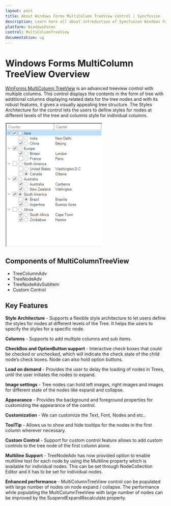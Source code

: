 ```yaml
---
layout: post
title: About Windows Forms MultiColumn TreeView control | Syncfusion
description: Learn here all about introduction of Syncfusion Windows Forms MultiColumn TreeView control, its elements and more details.
platform: WindowsForms
control: MultiColumnTreeView
documentation: ug
---
```


# Windows Forms MultiColumn TreeView Overview

[WinForms MultiColumn TreeView](https://www.syncfusion.com/winforms-ui-controls/multicolumn-treeview) is an advanced treeview control with multiple columns. This control displays the contents in the form of tree with additional columns displaying related data for the tree nodes and with its robust features, it gives a visually appealing tree structure. The Styles Architecture for the control lets the users to define styles for nodes at different levels of the tree and columns style for individual columns.


![Overview of MultiColumnTreeView](Overview_Images/overview.png)

## Components of MultiColumnTreeView

*	TreeColumnAdv
*	TreeNodeAdv
*	TreeNodeAdvSubItem
*	Custom Control

## Key Features

**Style Architecture** - Supports a flexible style architecture to let users define the styles for nodes at different levels of the Tree. It helps the users to specify the styles for a specific node.

**Columns** - Supports to add multiple columns and sub items.

**CheckBox and OptionButton support** - Interactive check boxes that could be checked or unchecked, which will indicate the check state of the child node’s check boxes. Node can also hold option buttons.

**Load on demand** - Provides the user to delay the loading of nodes in Trees, until the user initiates the nodes to expand.

**Image settings** - Tree nodes can hold left images, right images and images for different state of the nodes like expand and collapse.

**Appearance** - Provides the background and foreground properties for customizing the appearance of the control.

**Customization** - We can customize the Text, Font, Nodes and etc..

**ToolTip** - Allows us to show and hide tooltips for the nodes in the first column wherever necessary.

**Custom Control** - Support for custom control feature allows to add custom controls to the tree node of the first column alone.

**Multiline Support** - TreeNodeAdv has now provided option to enable multiline text for each node by using the Multiline property which is available for individual nodes. This can be set through NodeCollection Editor and it has to be set for individual nodes.

**Enhanced performance** - MultiColumnTreeView control can be populated with large number of nodes on node expand / collapse. The performance while populating the MultiColumnTreeView with large number of nodes can be improved by the SuspendExpandRecalculate property.
